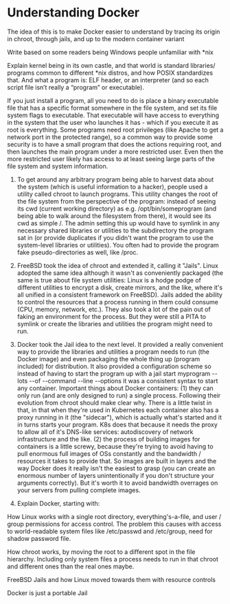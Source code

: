 # Understanding Docker

The idea of this is to make Docker easier to understand by tracing its origin in chroot, through jails, and up to the modern container variant

Write based on some readers being Windows people unfamiliar with *nix

Explain kernel being in its own castle, and that world is standard libraries/ programs common to different *nix distros, and how POSIX standardizes that. And what a program is: ELF header, or an interpreter (and so each script file isn’t really a “program” or executable).

If you just install a program, all you need to do is place a binary executable file that has a specific format somewhere in the file system, and set its file system flags to executable. That executable will have access to everything in the system that the user who launches it has - which if you execute it as root is everything. Some programs need root privileges (like Apache to get a network port in the protected range), so a common way to provide some security is to have a small program that does the actions requiring root, and then launches the main program under a more restricted user. Even then the more restricted user likely has access to at least seeing large parts of the file system and system information.
1. To get around any arbitrary program being able to harvest data about the system (which is useful information to a hacker), people used a utility called chroot to launch programs. This utility changes the root of the file system from the perspective of the program: instead of seeing its cwd (current working directory) as e.g. /opt/bin/someprogram (and being able to walk around the filesystem from there), it would see its cwd as simple /. The admin setting this up would have to symlink in any necessary shared libraries or utilities to the subdirectory the program sat in (or provide duplicates if you didn't want the program to use the system-level libraries or utilities). You often had to provide the program fake pseudo-directories as well, like /proc.
2. FreeBSD took the idea of chroot and extended it, calling it "Jails". Linux adopted the same idea although it wasn't as conveniently packaged (the same is true about file system utilities: Linux is a hodge podge of different utilities to encrypt a disk, create mirrors, and the like, where it's all unified in a consistent framework on FreeBSD). Jails added the ability to control the resources that a process running in them could consume (CPU, memory, network, etc.). They also took a lot of the pain out of faking an environment for the process. But they were still a PITA to symlink or create the libraries and utilities the program might need to run.
3. Docker took the Jail idea to the next level. It provided a really convenient way to provide the libraries and utilities a program needs to run (the Docker image) and even packaging the whole thing up (program included) for distribution. It also provided a configuration scheme so instead of having to start the program up with a jail start myprogram --lots --of --command --line --options it was a consistent syntax to start any container.
Important things about Docker containers:
(1) they can only run (and are only designed to run) a single process. Following their evolution from chroot should make clear why. There is a little twist in that, in that when they're used in Kubernetes each container also has a proxy running in it (the "sidecar"), which is actually what's started and it in turns starts your program. K8s does that because it needs the proxy to allow all of it's DNS-like services: autodiscovery of network infrastructure and the like.
(2) the process of building images for containers is a little screwy, because they're trying to avoid having to pull enormous full images of OSs constantly and the bandwidth / resources it takes to provide that. So images are built in layers and the way Docker does it really isn't the easiest to grasp (you can create an enormous number of layers unintentionally if you don't structure your arguments correctly). But it's worth it to avoid bandwidth overrages on your servers from pulling complete images.



1. Explain Docker, starting with:

How Linux works with a single root directory, everything's-a-file, and user / group permissions for access control. The problem this causes with access to world-readable system files like /etc/passwd and /etc/group, need for shadow password file.

How chroot works, by moving the root to a different spot in the file hierarchy. Including only system files a process needs to run in that chroot and different ones than the real ones maybe.

FreeBSD Jails and how Linux moved towards them with resource controls

Docker is just a portable Jail
